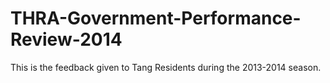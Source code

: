 THRA-Government-Performance-Review-2014
=======================================

This is the feedback given to Tang Residents during the 2013-2014 season.
